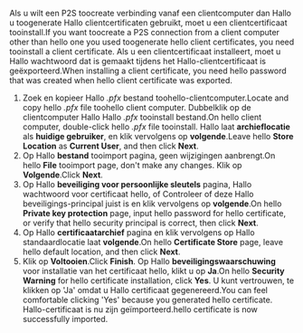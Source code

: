 <span data-ttu-id="ec5fa-101">Als u wilt een P2S toocreate verbinding vanaf een clientcomputer dan Hallo u toogenerate Hallo clientcertificaten gebruikt, moet u een clientcertificaat tooinstall.</span><span class="sxs-lookup"><span data-stu-id="ec5fa-101">If you want toocreate a P2S connection from a client computer other than hello one you used toogenerate hello client certificates, you need tooinstall a client certificate.</span></span> <span data-ttu-id="ec5fa-102">Als u een clientcertificaat installeert, moet u Hallo wachtwoord dat is gemaakt tijdens het Hallo-clientcertificaat is geëxporteerd.</span><span class="sxs-lookup"><span data-stu-id="ec5fa-102">When installing a client certificate, you need hello password that was created when hello client certificate was exported.</span></span>

1. <span data-ttu-id="ec5fa-103">Zoek en kopieer Hallo *.pfx* bestand toohello-clientcomputer.</span><span class="sxs-lookup"><span data-stu-id="ec5fa-103">Locate and copy hello *.pfx* file toohello client computer.</span></span> <span data-ttu-id="ec5fa-104">Dubbelklik op de clientcomputer Hallo Hallo *.pfx* tooinstall bestand.</span><span class="sxs-lookup"><span data-stu-id="ec5fa-104">On hello client computer, double-click hello *.pfx* file tooinstall.</span></span> <span data-ttu-id="ec5fa-105">Hallo laat **archieflocatie** als **huidige gebruiker**, en klik vervolgens op **volgende**.</span><span class="sxs-lookup"><span data-stu-id="ec5fa-105">Leave hello **Store Location** as **Current User**, and then click **Next**.</span></span>
2. <span data-ttu-id="ec5fa-106">Op Hallo **bestand** tooimport pagina, geen wijzigingen aanbrengt.</span><span class="sxs-lookup"><span data-stu-id="ec5fa-106">On hello **File** tooimport page, don't make any changes.</span></span> <span data-ttu-id="ec5fa-107">Klik op **Volgende**.</span><span class="sxs-lookup"><span data-stu-id="ec5fa-107">Click **Next**.</span></span>
3. <span data-ttu-id="ec5fa-108">Op Hallo **beveiliging voor persoonlijke sleutels** pagina, Hallo wachtwoord voor certificaat hello, of Controleer of deze Hallo beveiligings-principal juist is en klik vervolgens op **volgende**.</span><span class="sxs-lookup"><span data-stu-id="ec5fa-108">On hello **Private key protection** page, input hello password for hello certificate, or verify that hello security principal is correct, then click **Next**.</span></span>
4. <span data-ttu-id="ec5fa-109">Op Hallo **certificaatarchief** pagina en klik vervolgens op Hallo standaardlocatie laat **volgende**.</span><span class="sxs-lookup"><span data-stu-id="ec5fa-109">On hello **Certificate Store** page, leave hello default location, and then click **Next**.</span></span>
5. <span data-ttu-id="ec5fa-110">Klik op **Voltooien**.</span><span class="sxs-lookup"><span data-stu-id="ec5fa-110">Click **Finish**.</span></span> <span data-ttu-id="ec5fa-111">Op Hallo **beveiligingswaarschuwing** voor installatie van het certificaat hello, klikt u op **Ja**.</span><span class="sxs-lookup"><span data-stu-id="ec5fa-111">On hello **Security Warning** for hello certificate installation, click **Yes**.</span></span> <span data-ttu-id="ec5fa-112">U kunt vertrouwen, te klikken op 'Ja' omdat u Hallo certificaat gegenereerd.</span><span class="sxs-lookup"><span data-stu-id="ec5fa-112">You can feel comfortable clicking 'Yes' because you generated hello certificate.</span></span> <span data-ttu-id="ec5fa-113">Hallo-certificaat is nu zijn geïmporteerd.</span><span class="sxs-lookup"><span data-stu-id="ec5fa-113">hello certificate is now successfully imported.</span></span>

